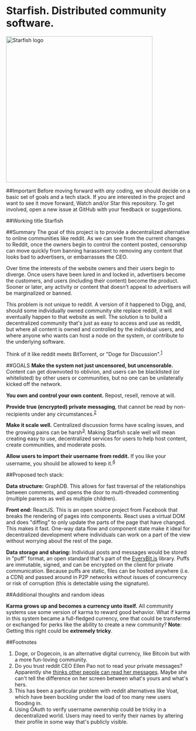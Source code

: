 # Starfish. Distributed community software.

<img src="http://i.imgur.com/DHHroH1.png" alt="Starfish logo" height="400">

##Important
Before moving forward with *any* coding, we should decide on a basic set of goals and a tech stack. If you are interested in the project and want to see it move forward, Watch and/or Star this repository. To get involved, open a new issue at GitHub with your feedback or suggestions. 

##Working title
Starfish

##Summary
The goal of this project is to provide a decentralized alternative to online communities like reddit. As we can see from the current changes to Reddit, once the owners begin to control the content posted, censorship can move quickly from banning harassment to removing any content that looks bad to advertisers, or embarrasses the CEO. 

Over time the interests of the website owners and their users begin to diverge. Once  users have been lured in and locked in, advertisers become the customers, and users (including their content) become the product. Sooner or later, any activity or content that doesn't appeal to advertisers will be marginalized or banned. 

This problem is not unique to reddit. A version of it happened to Digg, and, should some individually owned community site replace reddit, it will eventually happen to that website as well. The solution is to build a decentralized community that's just as easy to access and use as reddit, but where all content is owned and controlled by the individual users, and where anyone who wants can host a node on the system, or contribute to the underlying software.

Think of it like reddit meets BitTorrent, or "Doge for Discussion".<sup>[1](#footnotes)</sup>


##GOALS
**Make the system not just uncensored, but uncensorable.** Content can get downvoted to oblivion, and users can be blacklisted (or whitelisted) by other users or communities, but no one can be unilaterally kicked off the network. 

**You own and control your own content.** Repost, resell, remove at will. 

**Provide true (encrypted) private messaging**, that cannot be read by non-recipients under any circumstances.<sup>[2](#footnotes)</sup> 

**Make it scale well.** Centralized discussion forms have scaling issues, and the growing pains can be harsh<sup>[3](#footnotes)</sup>. Making Starfish scale well will mean creating easy to use, decentralized services for users to help host content, create communities, and moderate posts.

**Allow users to import their username from reddit.** If you like your username, you should be allowed to keep it.<sup>[4](#footnotes)</sup>


##Proposed tech stack:

**Data structure:** GraphDB. This allows for fast traversal of the relationships between comments, and opens the door to multi-threaded commenting (multiple parents as well as multiple children). 

**Front end:** ReactJS. This is an open source project from Facebook that breaks the rendering of pages into components. React uses a virtual DOM and does "diffing" to only update the parts of the page that have changed. This makes it fast. One-way data flow and component state make it ideal for decentralized development where individuals can work on a part of the view without worrying about the rest of the page. 

**Data storage and sharing:** Individual posts and messages would be stored in "puff" format, an open standard that's part of the [EveryBit.js](https://github.com/EveryBit-com/everybit.js) library. Puffs are immutable, signed, and can be encrypted on the client for private communication. Because puffs are static, files can be hosted anywhere (i.e. a CDN) and passed around in P2P networks without issues of concurrency or risk of corruption (this is detectable using the signature). 

##Additional thoughts and random ideas

**Karma grows up and becomes a currency unto itself.** All community systems use some version of karma to reward good behavior. What if karma in this system became a full-fledged currency, one that could be transferred or exchanged for perks like the ability to create a new community? **Note**: Getting this right could be **extremely tricky**. 


<a name="footnotes"></a>
##Footnotes
1. Doge, or Dogecoin, is an alternative digital currency, like Bitcoin but with a more fun-loving community.
2. Do you trust reddit CEO Ellen Pao not to read your private messages? Apparently she [thinks other people can read her messages](https://www.reddit.com/r/KotakuInAction/comments/39i5g5/ellen_pao_posted_a_link_to_a_private_message_to/). Maybe she can't tell the difference on her screen between what's yours and what's hers.
3. This has been a particular problem with reddit alternatives like Voat, which have been buckling under the load of too many new users flooding in. 
4. Using OAuth to verify username ownership could be tricky in a decentralized world. Users may need to verify their names by altering their profile in some way that's publicly visible.
